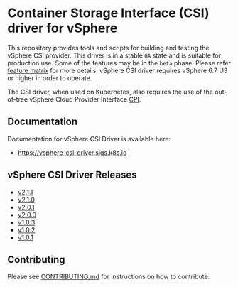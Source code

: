 <!-- markdownlint-disable MD034 -->
# Container Storage Interface (CSI) driver for vSphere

This repository provides tools and scripts for building and testing the vSphere CSI provider. This driver is in a stable `GA` state and is suitable for production use. Some of the features may be in the `beta` phase. Please refer [feature matrix](https://vsphere-csi-driver.sigs.k8s.io/supported_features_matrix.html) for more details.  vSphere CSI driver requires vSphere 6.7 U3 or higher in order to operate.

The CSI driver, when used on Kubernetes, also requires the use of the out-of-tree vSphere Cloud Provider Interface [CPI](https://github.com/kubernetes/cloud-provider-vsphere).

## Documentation

Documentation for vSphere CSI Driver is available here:

* <https://vsphere-csi-driver.sigs.k8s.io>

## vSphere CSI Driver Releases

* [v2.1.1](docs/book/releases/v2.1.1.md)
* [v2.1.0](docs/book/releases/v2.1.0.md)
* [v2.0.1](docs/book/releases/v2.0.1.md)
* [v2.0.0](docs/book/releases/v2.0.0.md)
* [v1.0.3](docs/book/releases/v1.0.3.md)
* [v1.0.2](docs/book/releases/v1.0.2.md)
* [v1.0.1](docs/book/releases/v1.0.1.md)

## Contributing

Please see [CONTRIBUTING.md](CONTRIBUTING.md) for instructions on how to contribute.
